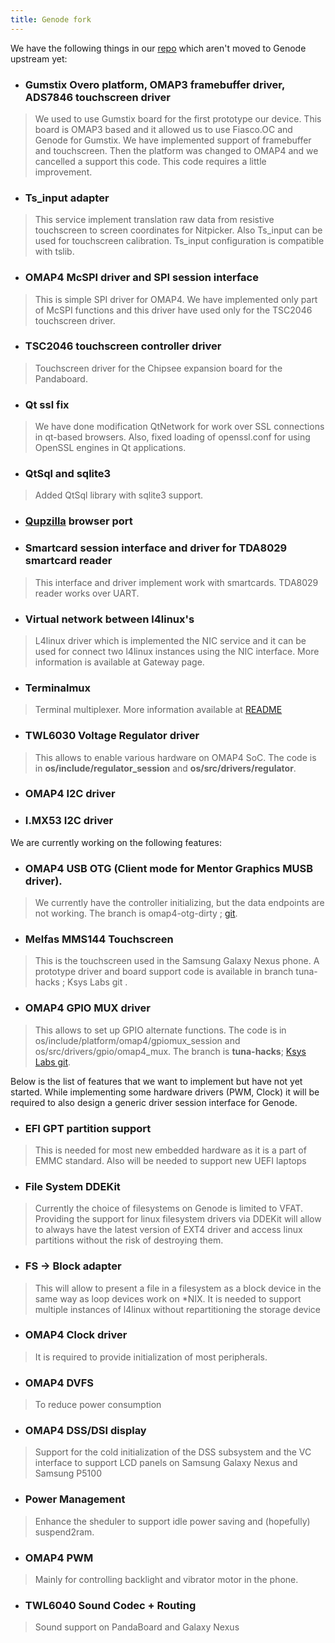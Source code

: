 ```yaml
---
title: Genode fork
---
```


We have the following things in our [repo](https://github.com/Ksys-labs/genode) which aren't moved to Genode upstream yet:

* ### Gumstix Overo platform, OMAP3 framebuffer driver, ADS7846 touchscreen driver 
> We used to use Gumstix board for the first prototype our device. This board is OMAP3 based and it allowed us to use Fiasco.OC and Genode for Gumstix. We have implemented support of framebuffer and touchscreen. Then the platform was changed to OMAP4 and we cancelled a support this code. This code requires a little improvement.
* ### Ts_input adapter 
> This service implement translation raw data from resistive touchscreen to screen coordinates for Nitpicker. Also Ts_input can be used for touchscreen calibration. Ts_input configuration is compatible with tslib.
* ### OMAP4 McSPI driver and SPI session interface 
> This is simple SPI driver for OMAP4. We have implemented only part of McSPI functions and this driver have used only for the TSC2046 touchscreen driver.
* ### TSC2046 touchscreen controller driver 
> Touchscreen driver for the Chipsee expansion board for the Pandaboard.
* ### Qt ssl fix 
> We have done modification QtNetwork for work over SSL connections in qt-based browsers. Also, fixed loading of openssl.conf for using OpenSSL engines in Qt applications.
* ### QtSql and sqlite3 
> Added QtSql library with sqlite3 support.
* ### [Qupzilla](http://www.qupzilla.com/) browser port
* ### Smartcard session interface and driver for TDA8029 smartcard reader 
> This interface and driver implement work with smartcards. TDA8029 reader works over UART.
* ### Virtual network between l4linux's 
> L4linux driver which is implemented the NIC service and it can be used for connect two l4linux instances using the NIC interface. More information is available at Gateway page.
* ### Terminalmux 
> Terminal multiplexer. More information available at [README](https://github.com/Ksys-labs/genode/blob/staging/os/src/server/terminalmux/README)
* ### TWL6030 Voltage Regulator driver 
> This allows to enable various hardware on OMAP4 SoC.
> The code is in **os/include/regulator_session** and **os/src/drivers/regulator**.
* ### OMAP4 I2C driver
* ### I.MX53 I2C driver

We are currently working on the following features:

* ### OMAP4 USB OTG (Client mode for Mentor Graphics MUSB driver).
> We currently have the controller initializing, but the data endpoints are not working.
> The branch is omap4-otg-dirty ; [git](https://github.com/astarasikov/genode.git).
* ### Melfas MMS144 Touchscreen 
> This is the touchscreen used in the Samsung Galaxy Nexus phone.
> A prototype driver and board support code is available in branch tuna-hacks ; Ksys Labs git .
* ### OMAP4 GPIO MUX driver 
> This allows to set up GPIO alternate functions.
> The code is in os/include/platform/omap4/gpiomux_session and os/src/drivers/gpio/omap4_mux.
> The branch is **tuna-hacks**; [Ksys Labs git](https://github.com/Ksys-labs/genode.git).

Below is the list of features that we want to implement but have not yet started. While implementing some hardware drivers (PWM, Clock) it will be required to also design a generic driver session interface for Genode.

* ### EFI GPT partition support 
> This is needed for most new embedded hardware as it is a part of EMMC standard. Also will be needed to support new UEFI laptops
* ### File System DDEKit 
> Currently the choice of filesystems on Genode is limited to VFAT. Providing the support for linux filesystem drivers via DDEKit will allow to always have the latest version of EXT4 driver and access linux partitions without the risk of destroying them.
* ### FS → Block adapter 
> This will allow to present a file in a filesystem as a block device in the same way as loop devices work on *NIX. It is needed to support multiple instances of l4linux without repartitioning the storage device
* ### OMAP4 Clock driver 
> It is required to provide initialization of most peripherals.
* ### OMAP4 DVFS 
> To reduce power consumption
* ### OMAP4 DSS/DSI display 
> Support for the cold initialization of the DSS subsystem and the VC interface to support LCD panels on Samsung Galaxy Nexus and Samsung P5100
* ### Power Management 
> Enhance the sheduler to support idle power saving and (hopefully) suspend2ram.
* ### OMAP4 PWM 
> Mainly for controlling backlight and vibrator motor in the phone.
* ### TWL6040 Sound Codec + Routing 
> Sound support on PandaBoard and Galaxy Nexus
